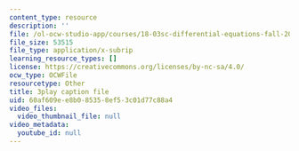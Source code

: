 ```yaml
---
content_type: resource
description: ''
file: /ol-ocw-studio-app/courses/18-03sc-differential-equations-fall-2011/60af609ee8b085358ef53c01d77c88a4_EQJBp6Ym-6A.srt
file_size: 53515
file_type: application/x-subrip
learning_resource_types: []
license: https://creativecommons.org/licenses/by-nc-sa/4.0/
ocw_type: OCWFile
resourcetype: Other
title: 3play caption file
uid: 60af609e-e8b0-8535-8ef5-3c01d77c88a4
video_files:
  video_thumbnail_file: null
video_metadata:
  youtube_id: null
---
```

